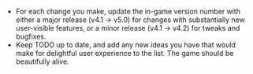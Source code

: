 - For each change you make, update the in-game version number with either a
  major release (v4.1 -> v5.0) for changes with substantially new user-visible
  features, or a minor release (v4.1 -> v4.2) for tweaks and bugfixes.
- Keep TODO up to date, and add any new ideas you have that would make for
  delightful user experience to the list.  The game should be beautifully alive.
